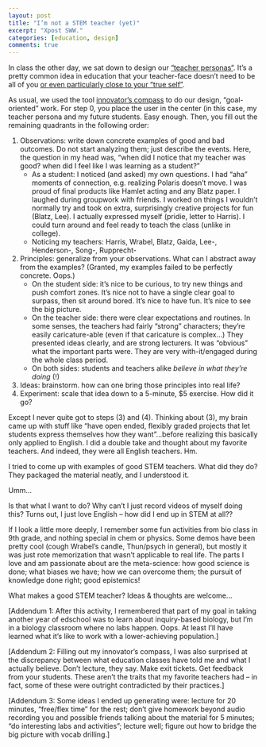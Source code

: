 ```yaml
---
layout: post
title: "I’m not a STEM teacher (yet)"
excerpt: "Xpost SWW."
categories: [education, design]
comments: true
---
```


In class the other day, we sat down to design our [“teacher personas“](https://www.chronicle.com/article/Crafting-a-Teaching-Persona/46671). It’s a pretty common idea in education that your teacher-face doesn’t need to be all of you [or even particularly close to your “true self”](https://www.edutopia.org/discussion/teachers-persona-or-personality-which-more-important).

<!--more-->

As usual, we used the tool [innovator’s compass](http://www.olin.edu/the-wire/2018/the-innovators-compass-finds-its-way/) to do our design, “goal-oriented” work. For step 0, you place the user in the center (in this case, my teacher persona and my future students. Easy enough. Then, you fill out the remaining quadrants in the following order:

1. Observations: write down concrete examples of good and bad outcomes. Do not start analyzing them; just describe the events. Here, the question in my head was, “when did I notice that my teacher was good? when did I feel like I was learning as a student?”
	* As a student: I noticed (and asked) my own questions. I had “aha” moments of connection, e.g. realizing Polaris doesn’t move. I was proud of final products like Hamlet acting and any Blatz paper. I laughed during groupwork with friends. I worked on things I wouldn’t normally try and took on extra, surprisingly creative projects for fun (Blatz, Lee). I actually expressed myself (pridie, letter to Harris). I could turn around and feel ready to teach the class (unlike in college).
	* Noticing my teachers: Harris, Wrabel, Blatz, Gaida, Lee-, Henderson-, Song-, Rupprecht-
2. Principles: generalize from your observations. What can I abstract away from the examples? (Granted, my examples failed to be perfectly concrete. Oops.)
	* On the student side: it’s nice to be curious, to try new things and push comfort zones. It’s nice not to have a single clear goal to surpass, then sit around bored. It’s nice to have fun. It’s nice to see the big picture.
	* On the teacher side: there were clear expectations and routines. In some senses, the teachers had fairly “strong” characters; they’re easily caricature-able (even if that caricature is complex…) They presented ideas clearly, and are strong lecturers. It was “obvious” what the important parts were. They are very with-it/engaged during the whole class period.
	* On both sides: students and teachers alike *believe in what they’re doing* (!)
3. Ideas: brainstorm. how can one bring those principles into real life?
4. Experiment: scale that idea down to a 5-minute, $5 exercise. How did it go?

Except I never quite got to steps (3) and (4). Thinking about (3), my brain came up with stuff like “have open ended, flexibly graded projects that let students express themselves how they want”…before realizing this basically only applied to English. I did a double take and thought about my favorite teachers. And indeed, they were all English teachers. Hm.

I tried to come up with examples of good STEM teachers. What did they do? They packaged the material neatly, and I understood it.

Umm…

Is that what I want to do? Why can’t I just record videos of myself doing this? Turns out, I just love English – how did I end up in STEM at all??

If I look a little more deeply, I remember some fun activities from bio class in 9th grade, and nothing special in chem or physics. Some demos have been pretty cool (cough Wrabel’s candle, Thun/psych in general), but mostly it was just rote memorization that wasn’t applicable to real life. The parts I love and am passionate about are the meta-science: how good science is done; what biases we have; how we can overcome them; the pursuit of knowledge done right; good epistemics!

What makes a good STEM teacher? Ideas & thoughts are welcome…



[Addendum 1: After this activity, I remembered that part of my goal in taking another year of edschool was to learn about inquiry-based biology, but I’m in a biology classroom where no labs happen. Oops. At least I’ll have learned what it’s like to work with a lower-achieving population.]

[Addendum 2: Filling out my innovator’s compass, I was also surprised at the discrepancy between what education classes have told me and what I actually believe. Don’t lecture, they say. Make exit tickets. Get feedback from your students. These aren’t the traits that my favorite teachers had – in fact, some of these were outright contradicted by their practices.]

[Addendum 3: Some ideas I ended up generating were: lecture for 20 minutes, “free/flex time” for the rest; don’t give homework beyond audio recording you and possible friends talking about the material for 5 minutes; “do interesting labs and activities”; lecture well; figure out how to bridge the big picture with vocab drilling.]